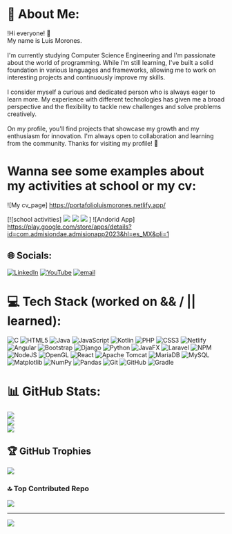 # 💫 About Me:
!Hi everyone! 👋<br>My name is Luis Morones. <br><br>I'm currently studying Computer Science Engineering and I'm passionate about the world of programming. While I'm still learning, I've built a solid foundation in various languages and frameworks, allowing me to work on interesting projects and continuously improve my skills.<br><br>I consider myself a curious and dedicated person who is always eager to learn more. My experience with different technologies has given me a broad perspective and the flexibility to tackle new challenges and solve problems creatively.<br><br>On my profile, you'll find projects that showcase my growth and my enthusiasm for innovation. I'm always open to collaboration and learning from the community. Thanks for visiting my profile! 🚀

# Wanna see some examples about my activities at school or my cv:
 ![My cv_page] https://portafolioluismorones.netlify.app/

 [![school activities]
 ![](https://agencia-viajes-express.netlify.app/)
 ![](https://redsocial-201864246.netlify.app/)
 ![](https://evento-web.netlify.app/)
]
 ![Andorid App]
 https://play.google.com/store/apps/details?id=com.admisiondae.admisionapp2023&hl=es_MX&pli=1

## 🌐 Socials:
[![LinkedIn](https://img.shields.io/badge/LinkedIn-%230077B5.svg?logo=linkedin&logoColor=white)](https://linkedin.com/in/https://www.linkedin.com/in/luis-morones-6a6647308?utm) [![YouTube](https://img.shields.io/badge/YouTube-%23FF0000.svg?logo=YouTube&logoColor=white)](https://www.youtube.com/@luisfernandomoroneshernand1706) [![email](https://img.shields.io/badge/Email-D14836?logo=gmail&logoColor=white)](mailto:fer.morones@outlook.com) 

# 💻 Tech Stack (worked on && / || learned):
![C](https://img.shields.io/badge/c-%2300599C.svg?style=for-the-badge&logo=c&logoColor=white) ![HTML5](https://img.shields.io/badge/html5-%23E34F26.svg?style=for-the-badge&logo=html5&logoColor=white) ![Java](https://img.shields.io/badge/java-%23ED8B00.svg?style=for-the-badge&logo=openjdk&logoColor=white) ![JavaScript](https://img.shields.io/badge/javascript-%23323330.svg?style=for-the-badge&logo=javascript&logoColor=%23F7DF1E) ![Kotlin](https://img.shields.io/badge/kotlin-%237F52FF.svg?style=for-the-badge&logo=kotlin&logoColor=white) ![PHP](https://img.shields.io/badge/php-%23777BB4.svg?style=for-the-badge&logo=php&logoColor=white) ![CSS3](https://img.shields.io/badge/css3-%231572B6.svg?style=for-the-badge&logo=css3&logoColor=white) ![Netlify](https://img.shields.io/badge/netlify-%23000000.svg?style=for-the-badge&logo=netlify&logoColor=#00C7B7) ![Angular](https://img.shields.io/badge/angular-%23DD0031.svg?style=for-the-badge&logo=angular&logoColor=white) ![Bootstrap](https://img.shields.io/badge/bootstrap-%238511FA.svg?style=for-the-badge&logo=bootstrap&logoColor=white) ![Django](https://img.shields.io/badge/django-%23092E20.svg?style=for-the-badge&logo=django&logoColor=white) ![Python](https://img.shields.io/badge/python-3670A0?style=for-the-badge&logo=python&logoColor=ffdd54) ![JavaFX](https://img.shields.io/badge/javafx-%23FF0000.svg?style=for-the-badge&logo=javafx&logoColor=white) ![Laravel](https://img.shields.io/badge/laravel-%23FF2D20.svg?style=for-the-badge&logo=laravel&logoColor=white) ![NPM](https://img.shields.io/badge/NPM-%23CB3837.svg?style=for-the-badge&logo=npm&logoColor=white) ![NodeJS](https://img.shields.io/badge/node.js-6DA55F?style=for-the-badge&logo=node.js&logoColor=white) ![OpenGL](https://img.shields.io/badge/OpenGL-%23FFFFFF.svg?style=for-the-badge&logo=opengl) ![React](https://img.shields.io/badge/react-%2320232a.svg?style=for-the-badge&logo=react&logoColor=%2361DAFB) ![Apache Tomcat](https://img.shields.io/badge/apache%20tomcat-%23F8DC75.svg?style=for-the-badge&logo=apache-tomcat&logoColor=black) ![MariaDB](https://img.shields.io/badge/MariaDB-003545?style=for-the-badge&logo=mariadb&logoColor=white) ![MySQL](https://img.shields.io/badge/mysql-4479A1.svg?style=for-the-badge&logo=mysql&logoColor=white) ![Matplotlib](https://img.shields.io/badge/Matplotlib-%23ffffff.svg?style=for-the-badge&logo=Matplotlib&logoColor=black) ![NumPy](https://img.shields.io/badge/numpy-%23013243.svg?style=for-the-badge&logo=numpy&logoColor=white) ![Pandas](https://img.shields.io/badge/pandas-%23150458.svg?style=for-the-badge&logo=pandas&logoColor=white) ![Git](https://img.shields.io/badge/git-%23F05033.svg?style=for-the-badge&logo=git&logoColor=white) ![GitHub](https://img.shields.io/badge/github-%23121011.svg?style=for-the-badge&logo=github&logoColor=white) ![Gradle](https://img.shields.io/badge/Gradle-02303A.svg?style=for-the-badge&logo=Gradle&logoColor=white)
# 📊 GitHub Stats:
![](https://github-readme-stats.vercel.app/api?username=crownclown501&theme=radical&hide_border=true&include_all_commits=true&count_private=true)<br/>
![](https://nirzak-streak-stats.vercel.app/?user=crownclown501&theme=radical&hide_border=true)<br/>
![](https://github-readme-stats.vercel.app/api/top-langs/?username=crownclown501&theme=radical&hide_border=true&include_all_commits=true&count_private=true&layout=compact)

## 🏆 GitHub Trophies
![](https://github-profile-trophy.vercel.app/?username=crownclown501&theme=radical&no-frame=false&no-bg=true&margin-w=4)

<!--### ✍️ Random Dev Quote
![](https://quotes-github-readme.vercel.app/api?type=horizontal&theme=radical)
-->
### 🔝 Top Contributed Repo
![](https://github-contributor-stats.vercel.app/api?username=crownclown501&limit=5&theme=gruvbox&combine_all_yearly_contributions=true)

---
[![](https://visitcount.itsvg.in/api?id=crownclown501&icon=6&color=0)](https://visitcount.itsvg.in)

<!-- Proudly created with GPRM ( https://gprm.itsvg.in ) -->
<!--
**crownclown501/crownclown501** is a ✨ _special_ ✨ repository because its `README.md` (this file) appears on your GitHub profile.

Here are some ideas to get you started:

- 🔭 I’m currently working on ...
- 🌱 I’m currently learning ...
- 👯 I’m looking to collaborate on ...
- 🤔 I’m looking for help with ...
- 💬 Ask me about ...
- 📫 How to reach me: ...
- 😄 Pronouns: ...
- ⚡ Fun fact: ...
-->

